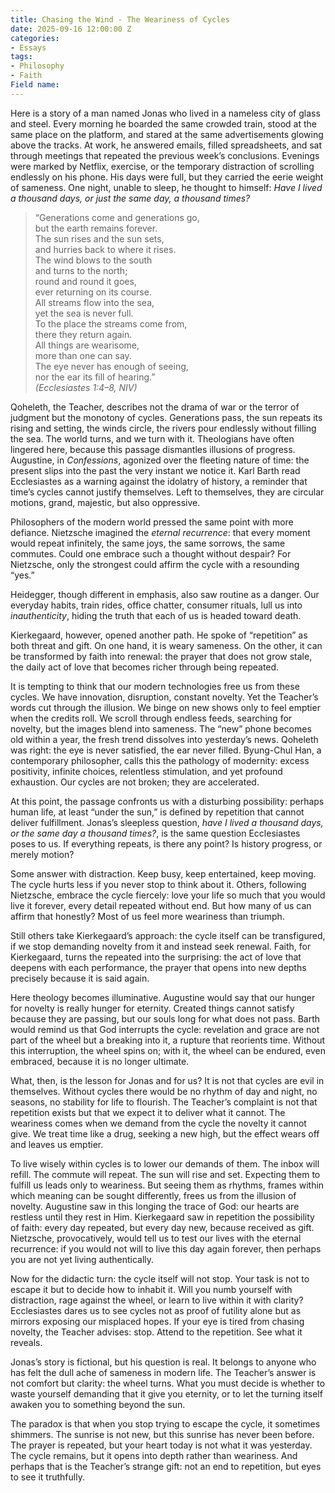 ```yaml
---
title: Chasing the Wind - The Weariness of Cycles
date: 2025-09-16 12:00:00 Z
categories:
- Essays
tags:
- Philosophy
- Faith
Field name: 
---
```

Here is a story of a man named Jonas who lived in a nameless city of glass and steel. Every morning he boarded the same crowded train, stood at the same place on the platform, and stared at the same advertisements glowing above the tracks. At work, he answered emails, filled spreadsheets, and sat through meetings that repeated the previous week’s conclusions. Evenings were marked by Netflix, exercise, or the temporary distraction of scrolling endlessly on his phone. His days were full, but they carried the eerie weight of sameness. One night, unable to sleep, he thought to himself: *Have I lived a thousand days, or just the same day, a thousand times?*  

> “Generations come and generations go,  
>     but the earth remains forever.  
> The sun rises and the sun sets,  
>     and hurries back to where it rises.  
> The wind blows to the south  
>     and turns to the north;  
> round and round it goes,  
>     ever returning on its course.  
> All streams flow into the sea,  
>     yet the sea is never full.  
> To the place the streams come from,  
>     there they return again.  
> All things are wearisome,  
>     more than one can say.  
> The eye never has enough of seeing,  
>     nor the ear its fill of hearing.”  
> *(Ecclesiastes 1:4–8, NIV)*  

Qoheleth, the Teacher, describes not the drama of war or the terror of judgment but the monotony of cycles. Generations pass, the sun repeats its rising and setting, the winds circle, the rivers pour endlessly without filling the sea. The world turns, and we turn with it. Theologians have often lingered here, because this passage dismantles illusions of progress. Augustine, in *Confessions*, agonized over the fleeting nature of time: the present slips into the past the very instant we notice it. Karl Barth read Ecclesiastes as a warning against the idolatry of history, a reminder that time’s cycles cannot justify themselves. Left to themselves, they are circular motions, grand, majestic, but also oppressive.  

Philosophers of the modern world pressed the same point with more defiance. Nietzsche imagined the *eternal recurrence*: that every moment would repeat infinitely, the same joys, the same sorrows, the same commutes. Could one embrace such a thought without despair? For Nietzsche, only the strongest could affirm the cycle with a resounding “yes.” 

Heidegger, though different in emphasis, also saw routine as a danger. Our everyday habits, train rides, office chatter, consumer rituals, lull us into *inauthenticity*, hiding the truth that each of us is headed toward death. 

Kierkegaard, however, opened another path. He spoke of “repetition” as both threat and gift. On one hand, it is weary sameness. On the other, it can be transformed by faith into renewal: the prayer that does not grow stale, the daily act of love that becomes richer through being repeated.  

It is tempting to think that our modern technologies free us from these cycles. We have innovation, disruption, constant novelty. Yet the Teacher’s words cut through the illusion. We binge on new shows only to feel emptier when the credits roll. We scroll through endless feeds, searching for novelty, but the images blend into sameness. The “new” phone becomes old within a year, the fresh trend dissolves into yesterday’s news. Qoheleth was right: the eye is never satisfied, the ear never filled. Byung-Chul Han, a contemporary philosopher, calls this the pathology of modernity: excess positivity, infinite choices, relentless stimulation, and yet profound exhaustion. Our cycles are not broken; they are accelerated.  

At this point, the passage confronts us with a disturbing possibility: perhaps human life, at least “under the sun,” is defined by repetition that cannot deliver fulfillment. Jonas’s sleepless question, *have I lived a thousand days, or the same day a thousand times?*, is the same question Ecclesiastes poses to us. If everything repeats, is there any point? Is history progress, or merely motion?  

Some answer with distraction. Keep busy, keep entertained, keep moving. The cycle hurts less if you never stop to think about it. Others, following Nietzsche, embrace the cycle fiercely: love your life so much that you would live it forever, every detail repeated without end. But how many of us can affirm that honestly? Most of us feel more weariness than triumph. 

Still others take Kierkegaard’s approach: the cycle itself can be transfigured, if we stop demanding novelty from it and instead seek renewal. Faith, for Kierkegaard, turns the repeated into the surprising: the act of love that deepens with each performance, the prayer that opens into new depths precisely because it is said again.  

Here theology becomes illuminative. Augustine would say that our hunger for novelty is really hunger for eternity. Created things cannot satisfy because they are passing, but our souls long for what does not pass. Barth would remind us that God interrupts the cycle: revelation and grace are not part of the wheel but a breaking into it, a rupture that reorients time. Without this interruption, the wheel spins on; with it, the wheel can be endured, even embraced, because it is no longer ultimate.  

What, then, is the lesson for Jonas and for us? It is not that cycles are evil in themselves. Without cycles there would be no rhythm of day and night, no seasons, no stability for life to flourish. The Teacher’s complaint is not that repetition exists but that we expect it to deliver what it cannot. The weariness comes when we demand from the cycle the novelty it cannot give. We treat time like a drug, seeking a new high, but the effect wears off and leaves us emptier.  

To live wisely within cycles is to lower our demands of them. The inbox will refill. The commute will repeat. The sun will rise and set. Expecting them to fulfill us leads only to weariness. But seeing them as rhythms, frames within which meaning can be sought differently, frees us from the illusion of novelty. Augustine saw in this longing the trace of God: our hearts are restless until they rest in Him. Kierkegaard saw in repetition the possibility of faith: every day repeated, but every day new, because received as gift. Nietzsche, provocatively, would tell us to test our lives with the eternal recurrence: if you would not will to live this day again forever, then perhaps you are not yet living authentically.  

Now for the didactic turn: the cycle itself will not stop. Your task is not to escape it but to decide how to inhabit it. Will you numb yourself with distraction, rage against the wheel, or learn to live within it with clarity? Ecclesiastes dares us to see cycles not as proof of futility alone but as mirrors exposing our misplaced hopes. If your eye is tired from chasing novelty, the Teacher advises: stop. Attend to the repetition. See what it reveals.  

Jonas’s story is fictional, but his question is real. It belongs to anyone who has felt the dull ache of sameness in modern life. The Teacher’s answer is not comfort but clarity: the wheel turns. What you must decide is whether to waste yourself demanding that it give you eternity, or to let the turning itself awaken you to something beyond the sun.  

The paradox is that when you stop trying to escape the cycle, it sometimes shimmers. The sunrise is not new, but this sunrise has never been before. The prayer is repeated, but your heart today is not what it was yesterday. The cycle remains, but it opens into depth rather than weariness. And perhaps that is the Teacher’s strange gift: not an end to repetition, but eyes to see it truthfully.  

